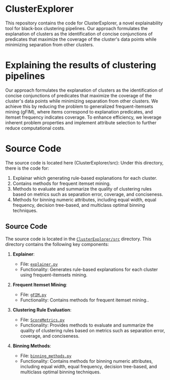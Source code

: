 # ClusterExplorer
This repository contains the code for ClusterExplorer, a novel explainability tool for black-box clustering pipelines. Our approach formulates the explanation of clusters as the identification of concise conjunctions of predicates that maximize the coverage of the cluster's data points while minimizing separation from other clusters.

# Explaining the results of clustering pipelines
Our approach formulates the explanation of clusters as the identification of concise conjunctions of predicates that maximize the coverage of the cluster's data points while minimizing separation from other clusters. We achieve this by reducing the problem to generalized frequent-itemsets mining (gFIM), where items correspond to explanation predicates, and itemset frequency indicates coverage. To enhance efficiency, we leverage inherent problem properties and implement attribute selection to further reduce computational costs.

# Source Code
The source code is located here (ClusterExplorer/src):
 Under this directory, there is the code for:
 1. Explainar which generating rule-based explanations for each cluster.
 2. Contains methods for frequent itemset mining.
 3. Methods to evaluate and summarize the quality of clustering rules based on metrics such as separation error, coverage, and conciseness.
 4. Methods for binning numeric attributes, including equal width, equal frequency, decision tree-based, and multiclass optimal binning techniques.

## Source Code
The source code is located in the [`ClusterExplorer/src`](https://github.com/sarieltutay/ClusterExplorer/edit/main/README.md) directory. This directory contains the following key components:

1. **Explainer**:
   - File: [`explainer.py`](https://github.com/yourusername/ClusterExplorer/blob/main/src/explainer.py)
   - Functionality: Generates rule-based explanations for each cluster using frequent-itemsets mining.

2. **Frequent Itemset Mining**:
   - File: [`gFIM.py`](https://github.com/yourusername/ClusterExplorer/blob/main/src/gFIM.py)
   - Functionality: Contains methods for frequent itemset mining..

3. **Clustering Rule Evaluation**:
   - File: [`ScoreMetrics.py`](https://github.com/yourusername/ClusterExplorer/blob/main/src/ScoreMetrics.py)
   - Functionality: Provides methods to evaluate and summarize the quality of clustering rules based on metrics such as separation error, coverage, and conciseness.

4. **Binning Methods**:
   - File: [`binning_methods.py`](https://github.com/yourusername/ClusterExplorer/blob/main/src/binning_methods.py)
   - Functionality: Contains methods for binning numeric attributes, including equal width, equal frequency, decision tree-based, and multiclass optimal binning techniques.



